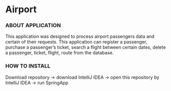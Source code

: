 # Airport
### ABOUT APPLICATION
This application was designed to process airport passengers data and certain of their requests. This application can register a passenger, purchase a passenger’s ticket, 
search a flight between certain dates, delete a passenger, ticket, flight, route from the database.
### HOW TO INSTALL
Download repository -> download IntelliJ IDEA -> open this repository by IntelliJ IDEA -> run SpringApp
